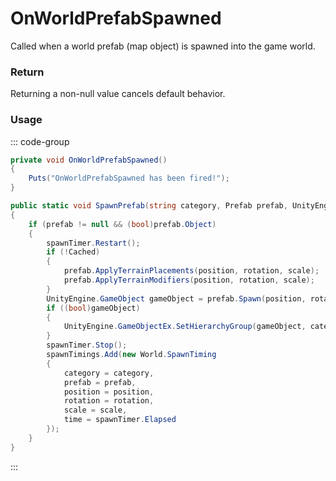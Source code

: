 # OnWorldPrefabSpawned
<Badge type="info" text="World"/><Badge type="danger" text="Carbon Compatible"/><Badge type="warning" text="Oxide Compatible"/>
Called when a world prefab (map object) is spawned into the game world.

### Return
Returning a non-null value cancels default behavior.

### Usage
::: code-group
```csharp [Example]
private void OnWorldPrefabSpawned()
{
	Puts("OnWorldPrefabSpawned has been fired!");
}
```
```csharp [Source — Assembly-CSharp @ World]
public static void SpawnPrefab(string category, Prefab prefab, UnityEngine.Vector3 position, UnityEngine.Quaternion rotation, UnityEngine.Vector3 scale)
{
	if (prefab != null && (bool)prefab.Object)
	{
		spawnTimer.Restart();
		if (!Cached)
		{
			prefab.ApplyTerrainPlacements(position, rotation, scale);
			prefab.ApplyTerrainModifiers(position, rotation, scale);
		}
		UnityEngine.GameObject gameObject = prefab.Spawn(position, rotation, scale);
		if ((bool)gameObject)
		{
			UnityEngine.GameObjectEx.SetHierarchyGroup(gameObject, category);
		}
		spawnTimer.Stop();
		spawnTimings.Add(new World.SpawnTiming
		{
			category = category,
			prefab = prefab,
			position = position,
			rotation = rotation,
			scale = scale,
			time = spawnTimer.Elapsed
		});
	}
}

```
:::
